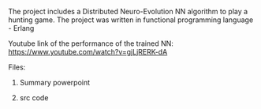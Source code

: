 The project includes a Distributed Neuro-Evolution NN algorithm to play a hunting game. The project was written in functional programming language - Erlang

Youtube link of the performance of the trained NN: https://www.youtube.com/watch?v=gjLjRERK-dA

Files:

1) Summary powerpoint

2) src code
